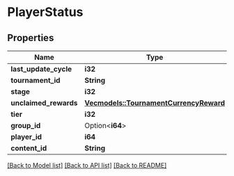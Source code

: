 # PlayerStatus

## Properties

Name | Type | Description | Notes
------------ | ------------- | ------------- | -------------
**last_update_cycle** | **i32** |  | 
**tournament_id** | **String** |  | 
**stage** | **i32** |  | 
**unclaimed_rewards** | [**Vec<models::TournamentCurrencyReward>**](TournamentCurrencyReward.md) |  | 
**tier** | **i32** |  | 
**group_id** | Option<**i64**> |  | [optional]
**player_id** | **i64** |  | 
**content_id** | **String** |  | 

[[Back to Model list]](../README.md#documentation-for-models) [[Back to API list]](../README.md#documentation-for-api-endpoints) [[Back to README]](../README.md)



